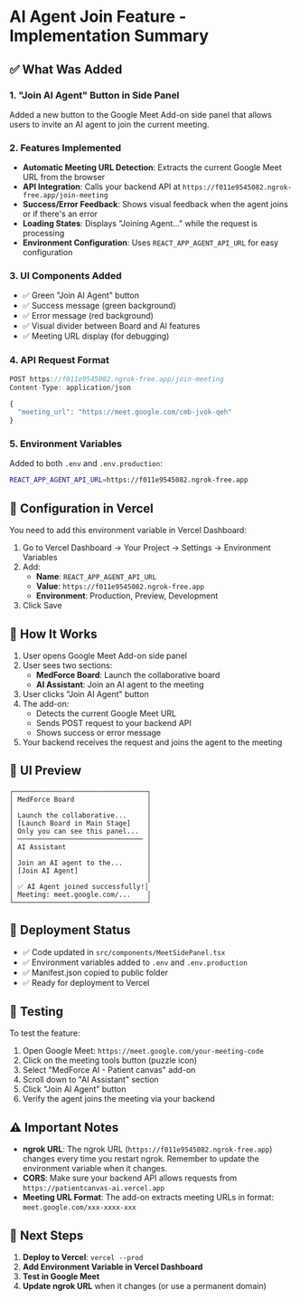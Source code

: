 # AI Agent Join Feature - Implementation Summary

## ✅ What Was Added

### 1. **"Join AI Agent" Button in Side Panel**

Added a new button to the Google Meet Add-on side panel that allows users to invite an AI agent to join the current meeting.

### 2. **Features Implemented**

- **Automatic Meeting URL Detection**: Extracts the current Google Meet URL from the browser
- **API Integration**: Calls your backend API at `https://f011e9545082.ngrok-free.app/join-meeting`
- **Success/Error Feedback**: Shows visual feedback when the agent joins or if there's an error
- **Loading States**: Displays "Joining Agent..." while the request is processing
- **Environment Configuration**: Uses `REACT_APP_AGENT_API_URL` for easy configuration

### 3. **UI Components Added**

- ✅ Green "Join AI Agent" button
- ✅ Success message (green background)
- ✅ Error message (red background)
- ✅ Visual divider between Board and AI features
- ✅ Meeting URL display (for debugging)

### 4. **API Request Format**

```javascript
POST https://f011e9545082.ngrok-free.app/join-meeting
Content-Type: application/json

{
  "meeting_url": "https://meet.google.com/cmb-jvok-qeh"
}
```

### 5. **Environment Variables**

Added to both `.env` and `.env.production`:
```bash
REACT_APP_AGENT_API_URL=https://f011e9545082.ngrok-free.app
```

## 🔧 Configuration in Vercel

You need to add this environment variable in Vercel Dashboard:

1. Go to Vercel Dashboard → Your Project → Settings → Environment Variables
2. Add:
   - **Name**: `REACT_APP_AGENT_API_URL`
   - **Value**: `https://f011e9545082.ngrok-free.app`
   - **Environment**: Production, Preview, Development
3. Click Save

## 📱 How It Works

1. User opens Google Meet Add-on side panel
2. User sees two sections:
   - **MedForce Board**: Launch the collaborative board
   - **AI Assistant**: Join an AI agent to the meeting
3. User clicks "Join AI Agent" button
4. The add-on:
   - Detects the current Google Meet URL
   - Sends POST request to your backend API
   - Shows success or error message
5. Your backend receives the request and joins the agent to the meeting

## 🎨 UI Preview

```
┌─────────────────────────────────┐
│ MedForce Board                  │
│                                 │
│ Launch the collaborative...     │
│ [Launch Board in Main Stage]    │
│ Only you can see this panel...  │
│ ─────────────────────────────── │
│ AI Assistant                    │
│                                 │
│ Join an AI agent to the...      │
│ [Join AI Agent]                 │
│                                 │
│ ✅ AI Agent joined successfully!│
│ Meeting: meet.google.com/...    │
└─────────────────────────────────┘
```

## 🚀 Deployment Status

- ✅ Code updated in `src/components/MeetSidePanel.tsx`
- ✅ Environment variables added to `.env` and `.env.production`
- ✅ Manifest.json copied to public folder
- ✅ Ready for deployment to Vercel

## 🧪 Testing

To test the feature:

1. Open Google Meet: `https://meet.google.com/your-meeting-code`
2. Click on the meeting tools button (puzzle icon)
3. Select "MedForce AI - Patient canvas" add-on
4. Scroll down to "AI Assistant" section
5. Click "Join AI Agent" button
6. Verify the agent joins the meeting via your backend

## ⚠️ Important Notes

- **ngrok URL**: The ngrok URL (`https://f011e9545082.ngrok-free.app`) changes every time you restart ngrok. Remember to update the environment variable when it changes.
- **CORS**: Make sure your backend API allows requests from `https://patientcanvas-ai.vercel.app`
- **Meeting URL Format**: The add-on extracts meeting URLs in format: `meet.google.com/xxx-xxxx-xxx`

## 🔄 Next Steps

1. **Deploy to Vercel**: `vercel --prod`
2. **Add Environment Variable in Vercel Dashboard**
3. **Test in Google Meet**
4. **Update ngrok URL** when it changes (or use a permanent domain)


